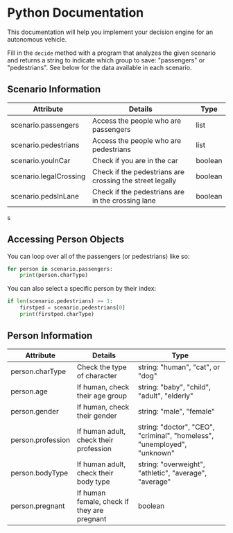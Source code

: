 # Python Documentation

This documentation will help you implement your decision engine for an autonomous vehicle.

Fill in the `decide` method with a program that analyzes the given scenario and returns a string to indicate which group to save: "passengers" or "pedestrians". See below for the data available in each scenario.

## Scenario Information

| Attribute | Details | Type |
|-----------|---------|------|
| scenario.passengers | Access the people who are passengers | list |
| scenario.pedestrians | Access the people who are pedestrians | list |
| scenario.youInCar | Check if you are in the car | boolean |
| scenario.legalCrossing | Check if the pedestrians are crossing the street legally | boolean |
| scenario.pedsInLane | Check if the pedestrians are in the crossing lane | boolean |
s
## Accessing Person Objects

You can loop over all of the passengers (or pedestrians) like so:

```python
for person in scenario.passengers:
    print(person.charType)
```

You can also select a specific person by their index:

```python
if len(scenario.pedestrians) >= 1:
    firstped = scenario.pedestrians[0]
    print(firstped.charType)
```

## Person Information

| Attribute | Details | Type |
|-----------|---------|------|
| person.charType | Check the type of character | string: "human", "cat", or "dog" |
| person.age | If human, check their age group | string: "baby", "child", "adult", "elderly" |
| person.gender | If human, check their gender | string: "male", "female" |
| person.profession | If human adult, check their profession | string: "doctor", "CEO", "criminal", "homeless", "unemployed", "unknown" |
| person.bodyType | If human adult, check their body type | string: "overweight", "athletic", "average", "average" |
| person.pregnant | If human female, check if they are pregnant | boolean |

